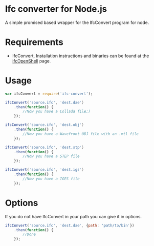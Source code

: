 # Ifc converter for Node.js

A simple promised based wrapper for the IfcConvert program for node.

# Requirements

- IfcConvert, Installation instructions and binaries can be found at the [ifcOpenShell](http://ifcopenshell.org/ifcconvert.html) page.

# Usage

```javascript
var ifcConvert = require('ifc-convert');

ifcConvert('source.ifc', 'dest.dae')
    .then(function() {
        //Now you have a Collada file;)
    });

ifcConvert('source.ifc', 'dest.obj')
    .then(function() {
        //Now you have a Wavefront OBJ file with an .mtl file
    });

ifcConvert('source.ifc', 'dest.stp')
    .then(function() {
        //Now you have a STEP file
    });

ifcConvert('source.ifc', 'dest.igs')
    .then(function() {
        //Now you have a IGES file
    });

```

# Options

If you do not have IfcConvert in your path you can give it in options.

```javascript
ifcConvert('source.ifc', 'dest.dae', {path: 'path/to/bin'})
    .then(function() {
        //Done
    });
```
